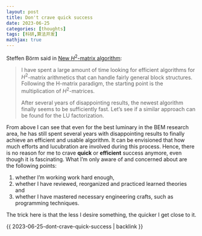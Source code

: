 ```yaml
---
layout: post
title: Don't crave quick success
date: 2023-06-25
categories: [thoughts]
tags: [科研,算法开发]
mathjax: true
---
```


Steffen Börm said in [New $H^{2}$-matrix algorithm](https://www.researchgate.net/publication/371783087_New_H-matrix_algorithm):

> I have spent a large amount of time looking for efficient algorithms for $H^2$-matrix arithmetics that can handle fairly general block structures. Following the H-matrix paradigm, the starting point is the multiplication of $H^2$-matrices.
> 
> After several years of disappointing results, the newest algorithm finally seems to be sufficiently fast. Let&rsquo;s see if a similar approach can be found for the LU factorization.

From above I can see that even for the best luminary in the BEM research area, he has still spent several years with disappointing results to finally achieve an efficient and usable algorithm. It can be envisioned that how much efforts and lucubration are involved during this process. Hence, there is no reason for me to crave **quick** or **efficient** success anymore, even though it is fascinating. What I&rsquo;m only aware of and concerned about are the following points:

1.  whether I&rsquo;m working work hard enough,
2.  whether I have reviewed, reorganized and practiced learned theories and
3.  whether I have mastered necessary engineering crafts, such as programming techniques.

The trick here is that the less I desire something, the quicker I get close to it.

{{ 2023-06-25-dont-crave-quick-success | backlink }}
